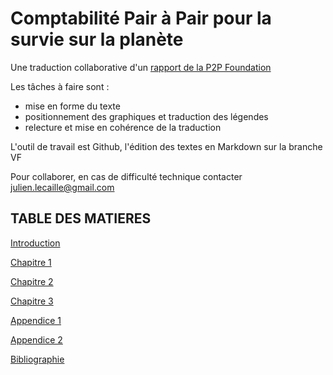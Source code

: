# Comptabilité Pair à Pair pour la survie sur la planète


Une traduction collaborative d'un [rapport de la P2P Foundation](https://commonstransition.org/p2p-accounting-for-planetary-survival/)



Les tâches à faire sont :
- mise en forme du texte
- positionnement des graphiques et traduction des légendes
- relecture et mise en cohérence de la traduction


L'outil de travail est Github, l'édition des textes en Markdown sur la branche VF

Pour collaborer, en cas de difficulté technique contacter julien.lecaille@gmail.com


## TABLE DES MATIERES

[Introduction](Introduction-VF.md)

[Chapitre 1](Chapitre1-VF.md)

[Chapitre 2](Chapitre2-VF.md)

[Chapitre 3](Chapitre3-VF.md)

[Appendice 1](Appendice1-VF.md)

[Appendice 2](Appendice2-VF.md)

[Bibliographie](Bibliographie-VF.md)






